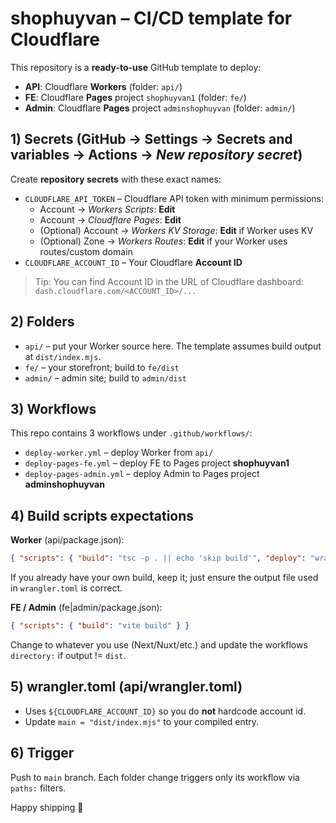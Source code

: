 # shophuyvan – CI/CD template for Cloudflare

This repository is a **ready-to-use** GitHub template to deploy:
- **API**: Cloudflare **Workers** (folder: `api/`)
- **FE**: Cloudflare **Pages** project `shophuyvan1` (folder: `fe/`)
- **Admin**: Cloudflare **Pages** project `adminshophuyvan` (folder: `admin/`)

## 1) Secrets (GitHub → Settings → Secrets and variables → Actions → *New repository secret*)
Create **repository secrets** with these exact names:

- `CLOUDFLARE_API_TOKEN` – Cloudflare API token with minimum permissions:
  - Account → *Workers Scripts*: **Edit**
  - Account → *Cloudflare Pages*: **Edit**
  - (Optional) Account → *Workers KV Storage*: **Edit** if Worker uses KV
  - (Optional) Zone → *Workers Routes*: **Edit** if your Worker uses routes/custom domain
- `CLOUDFLARE_ACCOUNT_ID` – Your Cloudflare **Account ID**

> Tip: You can find Account ID in the URL of Cloudflare dashboard: `dash.cloudflare.com/<ACCOUNT_ID>/...`

## 2) Folders
- `api/` – put your Worker source here. The template assumes build output at `dist/index.mjs`.
- `fe/` – your storefront; build to `fe/dist`
- `admin/` – admin site; build to `admin/dist`

## 3) Workflows
This repo contains 3 workflows under `.github/workflows/`:

- `deploy-worker.yml` – deploy Worker from `api/`
- `deploy-pages-fe.yml` – deploy FE to Pages project **shophuyvan1**
- `deploy-pages-admin.yml` – deploy Admin to Pages project **adminshophuyvan**

## 4) Build scripts expectations

**Worker** (api/package.json):
```json
{ "scripts": { "build": "tsc -p . || echo 'skip build'", "deploy": "wrangler deploy" } }
```
If you already have your own build, keep it; just ensure the output file used in `wrangler.toml` is correct.

**FE / Admin** (fe|admin/package.json):
```json
{ "scripts": { "build": "vite build" } }
```
Change to whatever you use (Next/Nuxt/etc.) and update the workflows `directory:` if output != `dist`.

## 5) wrangler.toml (api/wrangler.toml)
- Uses `${CLOUDFLARE_ACCOUNT_ID}` so you do **not** hardcode account id.
- Update `main = "dist/index.mjs"` to your compiled entry.

## 6) Trigger
Push to `main` branch. Each folder change triggers only its workflow via `paths:` filters.

Happy shipping 🚀